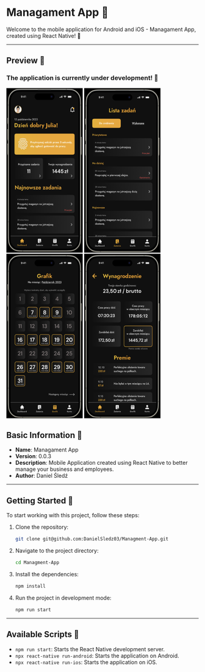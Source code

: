 # Managament App 📱

Welcome to the mobile application for Android and iOS - Managament App, created using React Native! 🚀

---

## Preview 📸

### The application is currently under development! 🚧

<div class="display: flex; justify-between: space-around;">
   <img src="https://github.com/DanielSledz03/Managment-App/blob/main/src/assets/main.png" width="200" height="432">
   <img src="https://github.com/DanielSledz03/Managment-App/blob/main/src/assets/tasks.png" width="200" height="432">
   <img src="https://github.com/DanielSledz03/Managment-App/blob/main/src/assets/schedule.png" width="200" height="432">
   <img src="https://github.com/DanielSledz03/Managment-App/blob/main/src/assets/salary.png" width="200" height="432">
</div>

## Basic Information 📘

- **Name**: Managament App
- **Version**: 0.0.3
- **Description**: Mobile Application created using React Native to better manage your business and employees.
- **Author**: Daniel Śledź

---

## Getting Started 🚀

To start working with this project, follow these steps:

1. Clone the repository:
   ```bash
   git clone git@github.com:DanielSledz03/Managment-App.git
   ```
2. Navigate to the project directory:
   ```bash
   cd Managment-App
   ```
3. Install the dependencies:
   ```bash
   npm install
   ```
4. Run the project in development mode:
   ```bash
   npm run start
   ```

---

## Available Scripts 📜

- `npm run start`: Starts the React Native development server.
- `npx react-native run-android`: Starts the application on Android.
- `npx react-native run-ios`: Starts the application on iOS.
